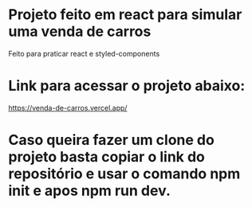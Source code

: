 # Projeto feito em react para simular uma venda de carros

Feito para praticar react e styled-components

# Link para acessar o projeto abaixo:

https://venda-de-carros.vercel.app/


# Caso queira fazer um clone do projeto basta copiar o link do repositório e usar o comando npm init e apos npm run dev.
